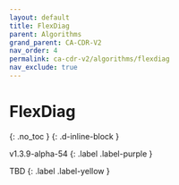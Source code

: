 ```yaml
---
layout: default
title: FlexDiag
parent: Algorithms
grand_parent: CA-CDR-V2
nav_order: 4
permalink: ca-cdr-v2/algorithms/flexdiag
nav_exclude: true
---
```


# FlexDiag
{: .no_toc }
{: .d-inline-block }

<span style = "text-transform: lowercase">v1.3.9-alpha-54</span>
{: .label .label-purple }

TBD
{: .label .label-yellow }
